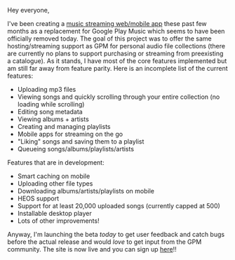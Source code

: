 Hey everyone,

I've been creating a [music streaming web/mobile app](https://relar.app/?utm_source=gpm_reddit&utm_medium=social&utm_campaign=beta_feedback) these past few months as a replacement for Google Play Music which seems to have been officially removed today. The goal of this project was to offer the same hosting/streaming support as GPM for personal audio file collections (there are currently no plans to support purchasing or streaming from preexisting a catalogue). As it stands, I have most of the core features implemented but am still far away from feature parity. Here is an incomplete list of the current features:

- Uploading mp3 files
- Viewing songs and quickly scrolling through your entire collection (no loading while scrolling)
- Editing song metadata
- Viewing albums + artists
- Creating and managing playlists
- Mobile apps for streaming on the go
- "Liking" songs and saving them to a playlist
- Queueing songs/albums/playlists/artists

Features that are in development:

- Smart caching on mobile
- Uploading other file types
- Downloading albums/artists/playlists on mobile
- HEOS support
- Support for at least 20,000 uploaded songs (currently capped at 500)
- Installable desktop player
- Lots of other improvements!

Anyway, I'm launching the beta _today_ to get user feedback and catch bugs before the actual release and would _love_ to get input from the GPM community. The site is now live and you can sign up [here](https://relar.app/signup/?utm_source=gpm_reddit&utm_medium=social&utm_campaign=beta_feedback)!!
